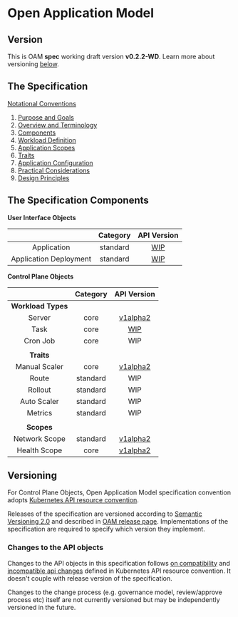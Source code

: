 
# Open Application Model

## Version

This is OAM **spec** working draft version **v0.2.2-WD**.
Learn more about versioning [below](#versioning).

## The Specification

[Notational Conventions](notational_convention.md)

  1. [Purpose and Goals](1.purpose_and_goals.md)
  1. [Overview and Terminology](2.overview_and_terminology.md)
  1. [Components](3.component.md)
  1. [Workload Definition](4.workload_definitions.md)
  1. [Application Scopes](5.application_scopes.md)
  1. [Traits](6.traits.md)
  1. [Application Configuration](7.application_configuration.md)
  1. [Practical Considerations](8.practical_considerations.md)
  1. [Design Principles](9.design_principles.md)

## The Specification Components

**User Interface Objects**

|                                | Category      |         API Version            |
| :----------------------------: | :-----------: | :----------------------------: |
| Application  | standard | [WIP](https://github.com/oam-dev/spec/issues/306)   |
| Application Deployment | standard | [WIP](https://github.com/oam-dev/spec/issues/342) |

**Control Plane Objects**

|                                | Category      |         API Version            |
| :----------------------------: | :-----------: | :----------------------------: |
| **Workload Types**  |
| Server | core | [v1alpha2](core/workloads/server.md) |
| Task  | core | [WIP](core/workloads/task.md)   |
| Cron Job  | core |   WIP      |
|                               |
| **Traits**  |
| Manual Scaler  | core |  [v1alpha2](core/traits/manual_scaler_trait.md)          |
| Route  | standard |  WIP      |
| Rollout  | standard |   WIP        |
| Auto Scaler  | standard | WIP        |
| Metrics | standard | WIP        |
|                               |
| **Scopes**  |
| Network Scope  | standard |  [v1alpha2](standard/scopes/network_scope.md)          |
| Health Scope  | core |  [v1alpha2](core/scopes/health_scope.md)          |

## Versioning

For Control Plane Objects, Open Application Model specification convention adopts [Kubernetes API resource convention](https://github.com/kubernetes/community/blob/master/contributors/design-proposals/architecture/resource-management.md).

Releases of the specification are versioned according to [Semantic Versioning 2.0](https://semver.org/spec/v2.0.0.html) and described in [OAM release page](https://github.com/oam-dev/spec/releases). Implementations of the specification are required to specify which version they implement.

### Changes to the API objects

Changes to the API objects in this specification follows [on compatibility](https://github.com/kubernetes/community/blob/master/contributors/devel/sig-architecture/api_changes.md#on-compatibility) and [incompatible api changes](https://github.com/kubernetes/community/blob/master/contributors/devel/sig-architecture/api_changes.md#incompatible-api-changes) defined in Kubernetes API resource convention. It doesn't couple with release version of the specification.

Changes to the change process (e.g. governance model, review/approve process etc) itself are not currently versioned but may be independently versioned in the future.

